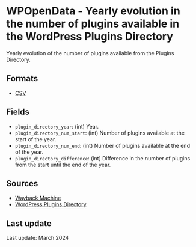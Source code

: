 # WPOpenData - Yearly evolution in the number of plugins available in the WordPress Plugins Directory

Yearly evolution of the number of plugins available from the Plugins Directory.

## Formats

- [CSV](plugin-directory-yearly-4col.csv)

## Fields

- `plugin_directory_year`: (int) Year.
- `plugin_directory_num_start`: (int) Number of plugins available at the start of the year.
- `plugin_directory_num_end`: (int) Number of plugins available at the end of the year.
- `plugin_directory_difference`: (int) Difference in the number of plugins from the start until the end of the year.

## Sources

- [Wayback Machine](https://web.archive.org/web/20230515000000*/https://wordpress.org/extend/plugins)
- [WordPress Plugins Directory](https://wordpress.org/plugins/)

## Last update

Last update: March 2024
